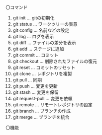 〇コマンド
1. git init ... gitの初期化
2. git status ... ワークツリーの表意
3. git config ... 名前などの設定
4. git log ... ログを表示
5. git diff ... ファイルの差分を表示
6. git add ... ステージに追加
7. git commit ... コミット
8. git checkout ... 削除されたファイルの復元
9. git reset ... コミットのリセット
10. git clone ... レポジトリを複製
11. git pull ... 同期
12. git push ... 変更を更新
13. git stash ... 変更を保留
14. git request-pull ... 変更を依頼
15. git remote ... リモートレポジトリの設定
16. git branch ... ブランチの作成
17. git merge ... ブランチを統合

〇機能
